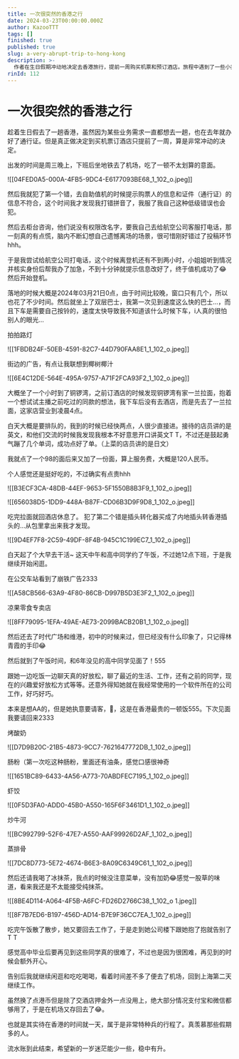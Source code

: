 ```yaml
---
title: 一次很突然的香港之行
date: 2024-03-23T00:00:00.000Z
author: KazooTTT
tags: []
finished: true
published: true
slug: a-very-abrupt-trip-to-hong-kong
description: >-
  作者在生日假期冲动地决定去香港旅行，提前一周购买机票和预订酒店。旅程中遇到了一些小插曲，如机票信息错误和插头转换器购买错误，但都顺利解决。在香港，作者体验了当地的美食，如一兰拉面和各种点心，并与久未见面的高中同学共进午餐，享受了愉快的时光。尽管行程紧凑，但这次旅行给作者留下了深刻的印象和美好的回忆。
rinId: 112
---
```


# 一次很突然的香港之行

趁着生日假去了一趟香港，虽然因为某些业务需求一直都想去一趟，也在去年就办好了通行证。但是真正做决定到买机票订酒店只提前了一周，算是非常冲动的决定。

出发的时间是周三晚上，下班后坐地铁去了机场，吃了一顿不太划算的意面。

![[04FED0A5-000A-4FB5-9DC4-E6177093BE68_1_102_o.jpeg]]

然后我就犯了第一个错，去自助值机的时候提示购票人的信息和证件（通行证）的信息不符合，这个时间我才发现我打错拼音了，我服了我自己这种低级错误也会犯。

然后去柜台咨询，他们说没有权限改名字，要我自己去给航空公司客服打电话，那一刻真的有点慌，脑内不断幻想自己遗憾离场的场景，很可惜刚好错过了投稿环节hhh。

于是我尝试给航空公司打电话，这个时候离登机还有不到两小时，小姐姐听到情况并核实身份后帮我办了加急，不到十分钟就提示信息改好了，终于值机成功了😂然后开始登机。

落地的时候大概是2024年03月21日0点，由于时间比较晚，窗口只有几个，所以也花了不少时间。然后就坐上了双层巴士，我第一次见到速度这么快的巴士...，而且下车是需要自己按铃的，速度太快导致我不知道该什么时候下车，i人真的很怕别人的眼光...

拍拍路灯

![[1FBDB24F-50EB-4591-82C7-44D790FAA8E1_1_102_o.jpeg]]

街边的广告，有点让我联想到椰树椰汁

![[6E4C12DE-564E-495A-9757-A71F2FCA93F2_1_102_o.jpeg]]

大概坐了一个小时到了铜锣湾，之前订酒店的时候发现铜锣湾有家一兰拉面，抱着一个想试试主播之前吃过的同款的想法，我下车后没有去酒店，而是先去了一兰拉面，这家店营业到凌晨4点。

白天大概是要排队的，我到的时候已经快两点，人很少直接进。接待的店员讲的是英文，和他们交流的时候我发现我根本不好意思开口讲英文T T，不过还是鼓起勇气蹦了几个单词，成功点好了单。（上菜的店员讲的是日文）

我就点了一个98的面后来又加了一份面，算上服务费，大概是120人民币。

个人感觉还是挺好吃的，不过确实有点贵hhh

![[B3ECF3CA-48DB-44EF-9653-5F1550B8B3F9_1_102_o.jpeg]]

![[656038D5-1DD9-448A-B87F-CD06B3D9F9D8_1_102_o.jpeg]]

吃完拉面就回酒店休息了。 犯了第二个错是插头转化器买成了内地插头转香港插头的...从包里拿出来我才发现。

![[9D4EF7F8-2C59-49DF-8F4B-945C1C199EC7_1_102_o.jpeg]]

白天起了个大早去干活~ 这天中午和高中同学约了午饭，不过她12点下班，于是我继续开始闲逛。

在公交车站看到了崩铁广告2333

![[A58CB566-63A9-4F80-86CB-D997B5D3E3F2_1_102_o.jpeg]]

凉果零食专卖店

![[8FF79095-1EFA-49AE-AE73-2099BACB20B1_1_102_o.jpeg]]

然后还去了时代广场和维港，初中的时候来过，但已经没有什么印象了，只记得林青霞的手印😂

然后就到了午饭时间，和6年没见的高中同学见面了！555

跟她一边吃饭一边聊天真的好放松，聊了最近的生活、工作，还有之前的同学，现在的兴趣爱好放松方式等等。还意外得知她就在我经常使用的一个软件所在的公司工作，好巧好巧。

本来是想AA的，但是她执意要请客，🥹，这是在香港最贵的一顿饭555。下次见面我要请回来2333

烤酸奶

![[D7D9B20C-21B5-4873-9CC7-7621647772DB_1_102_o.jpeg]]

肠粉（第一次吃这种肠粉，里面还有油条，感觉口感很神奇

![[1651BC89-6433-4A56-A773-70ABDFEC7195_1_102_o.jpeg]]

虾饺

![[0F5D3FA0-ADD0-45B0-A550-165F6F3461D1_1_102_o.jpeg]]

炒牛河

![[BC992799-52F6-47E7-A550-AAF99926D2AF_1_102_o.jpeg]]

蒸排骨

![[7DC8D773-5E72-4674-B6E3-8A09C6349C61_1_102_o.jpeg]]

然后还请我喝了冰抹茶，我点的时候没注意菜单，没有加奶😂感觉一股草的味道，看来我还是不太能接受纯抹茶。

![[8BE4D114-A064-4F5B-A6FC-FD26D2766C38_1_102_o 1.jpeg]]

![[8F7B7ED6-B197-456D-AD14-B7E9F36CC7EA_1_102_o.jpeg]]

吃完午饭散了散步，她又要回去工作了，于是走到她公司楼下跟她抱了抱就告别了T T

感觉高中毕业后要再见到这些同学真的很难了，不过也是因为很困难，再见到的时候会额外开心。

告别后我就继续闲逛和吃吃喝喝，看着时间差不多了便去了机场，回到上海第二天继续工作。

虽然换了点港币但是除了交酒店押金外一点没用上，绝大部分情况支付宝和微信都够用了，于是在机场又存回去了😂。

也就是其实待在香港的时间就一天，属于是非常特种兵的行程了。真羡慕那些假期多的人。

流水账到此结束，希望新的一岁迷茫能少一些，稳中有升。
